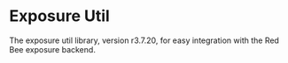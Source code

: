 # Exposure Util

The exposure util library, version r3.7.20, for easy integration with the Red Bee exposure backend.